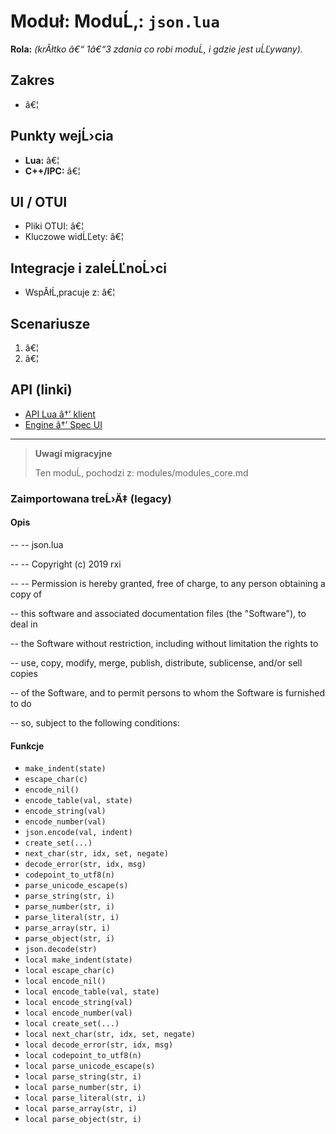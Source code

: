 # Moduł: ModuĹ‚: `json.lua`
**Rola:** *(krĂłtko â€“ 1â€“3 zdania co robi moduĹ‚ i gdzie jest uĹĽywany).*

## Zakres
- â€¦

## Punkty wejĹ›cia
- **Lua:** â€¦
- **C++/IPC:** â€¦

## UI / OTUI
- Pliki OTUI: â€¦
- Kluczowe widĹĽety: â€¦

## Integracje i zaleĹĽnoĹ›ci
- WspĂłĹ‚pracuje z: â€¦

## Scenariusze
1. â€¦
2. â€¦

## API (linki)
- [API Lua â†’ klient](../../api/lua/luafunctions_client.md)
- [Engine â†’ Spec UI](../../api/engine/otclient_v_8_specyfikacja_ui.md)

---

> **Uwagi migracyjne**
>
> Ten moduĹ‚ pochodzi z: modules/modules_core.md

### Zaimportowana treĹ›Ä‡ (legacy)
#### Opis

--
-- json.lua

--
-- Copyright (c) 2019 rxi

--
-- Permission is hereby granted, free of charge, to any person obtaining a copy of

-- this software and associated documentation files (the "Software"), to deal in

-- the Software without restriction, including without limitation the rights to

-- use, copy, modify, merge, publish, distribute, sublicense, and/or sell copies

-- of the Software, and to permit persons to whom the Software is furnished to do

-- so, subject to the following conditions:


#### Funkcje

- `make_indent(state)`
- `escape_char(c)`
- `encode_nil()`
- `encode_table(val, state)`
- `encode_string(val)`
- `encode_number(val)`
- `json.encode(val, indent)`
- `create_set(...)`
- `next_char(str, idx, set, negate)`
- `decode_error(str, idx, msg)`
- `codepoint_to_utf8(n)`
- `parse_unicode_escape(s)`
- `parse_string(str, i)`
- `parse_number(str, i)`
- `parse_literal(str, i)`
- `parse_array(str, i)`
- `parse_object(str, i)`
- `json.decode(str)`
- `local make_indent(state)`
- `local escape_char(c)`
- `local encode_nil()`
- `local encode_table(val, state)`
- `local encode_string(val)`
- `local encode_number(val)`
- `local create_set(...)`
- `local next_char(str, idx, set, negate)`
- `local decode_error(str, idx, msg)`
- `local codepoint_to_utf8(n)`
- `local parse_unicode_escape(s)`
- `local parse_string(str, i)`
- `local parse_number(str, i)`
- `local parse_literal(str, i)`
- `local parse_array(str, i)`
- `local parse_object(str, i)`
